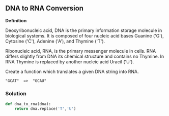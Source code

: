 ## DNA to RNA Conversion


**Definition**

Deoxyribonucleic acid, DNA is the primary information storage molecule in biological systems. It is composed of four nucleic acid bases Guanine ('G'), Cytosine ('C'), Adenine ('A'), and Thymine ('T').

Ribonucleic acid, RNA, is the primary messenger molecule in cells. RNA differs slightly from DNA its chemical structure and contains no Thymine. In RNA Thymine is replaced by another nucleic acid Uracil ('U').

Create a function which translates a given DNA string into RNA.

```For example:
"GCAT"  =>  "GCAU"
```

### Solution

```python
def dna_to_rna(dna):
    return dna.replace('T','U')
```
        
